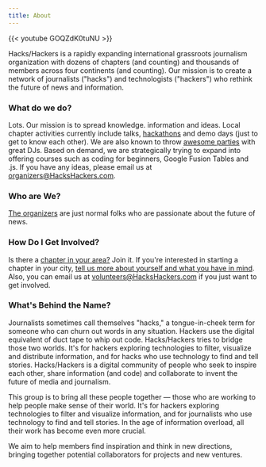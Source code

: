 ```yaml
---
title: About
---
```


{{< youtube GOQZdK0tuNU >}}

Hacks/Hackers is a rapidly expanding international grassroots journalism organization with dozens of chapters (and counting) and thousands of members across four continents (and counting). Our mission is to create a network of journalists ("hacks") and technologists ("hackers") who rethink the future of news and information.

### What do we do?

Lots. Our mission is to spread knowledge. information and ideas. Local chapter activities currently include talks, [hackathons](/blog/2010/11/open-all-night-the-great-urban-hack-nyc/) and demo days (just to get to know each other). We are also known to throw [awesome parties](http://awesomest.journalismparty.com/ever) with great DJs. Based on demand, we are strategically trying to expand into offering courses such as coding for beginners, Google Fusion Tables and .js. If you have any ideas, please email us at [&#111;&#114;&#103;&#97;&#110;&#105;&#122;&#101;&#114;&#115;&#64;&#72;&#97;&#99;&#107;&#115;&#72;&#97;&#99;&#107;&#101;&#114;&#115;&#46;&#99;&#111;&#109;](&#109;&#97;&#105;&#108;&#116;&#111;&#58;&#111;&#114;&#103;&#97;&#110;&#105;&#122;&#101;&#114;&#115;&#64;&#72;&#97;&#99;&#107;&#115;&#72;&#97;&#99;&#107;&#101;&#114;&#115;&#46;&#99;&#111;&#109;).

### Who are We?

[The organizers](/about/organizers) are just normal folks who are passionate about the future of news.

### How Do I Get Involved?

Is there a [chapter in your area?](/groups) Join it. If you're interested in starting a chapter in your city, [tell us more about yourself and what you have in mind](/resources/join/). Also, you can email us at [&#118;&#111;&#108;&#117;&#110;&#116;&#101;&#101;&#114;&#115;&#64;&#72;&#97;&#99;&#107;&#115;&#72;&#97;&#99;&#107;&#101;&#114;&#115;&#46;&#99;&#111;&#109;](&#109;&#97;&#105;&#108;&#116;&#111;&#58;&#118;&#111;&#108;&#117;&#110;&#116;&#101;&#101;&#114;&#115;&#64;&#72;&#97;&#99;&#107;&#115;&#72;&#97;&#99;&#107;&#101;&#114;&#115;&#46;&#99;&#111;&#109;) if you just want to get involved.

### What's Behind the Name?

Journalists sometimes call themselves "hacks," a tongue-in-cheek term for someone who can churn out words in any situation. Hackers use the digital equivalent of duct tape to whip out code. Hacks/Hackers tries to bridge those two worlds. It's for hackers exploring technologies to filter, visualize and distribute information, and for hacks who use technology to find and tell stories. Hacks/Hackers is a digital community of people who seek to inspire each other, share information (and code) and collaborate to invent the future of media and journalism.

This group is to bring all these people together — those who are working to help people make sense of their world. It's for hackers exploring technologies to filter and visualize information, and for journalists who use technology to find and tell stories. In the age of information overload, all their work has become even more crucial.

We aim to help members find inspiration and think in new directions, bringing together potential collaborators for projects and new ventures.